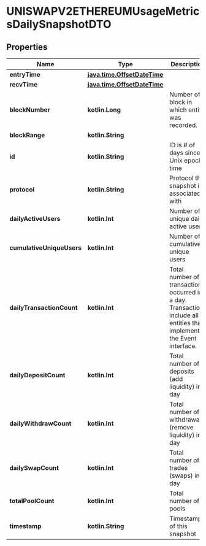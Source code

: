 
# UNISWAPV2ETHEREUMUsageMetricsDailySnapshotDTO

## Properties
Name | Type | Description | Notes
------------ | ------------- | ------------- | -------------
**entryTime** | [**java.time.OffsetDateTime**](java.time.OffsetDateTime.md) |  |  [optional]
**recvTime** | [**java.time.OffsetDateTime**](java.time.OffsetDateTime.md) |  |  [optional]
**blockNumber** | **kotlin.Long** | Number of block in which entity was recorded. |  [optional]
**blockRange** | **kotlin.String** |  |  [optional]
**id** | **kotlin.String** | ID is # of days since Unix epoch time |  [optional]
**protocol** | **kotlin.String** | Protocol this snapshot is associated with |  [optional]
**dailyActiveUsers** | **kotlin.Int** | Number of unique daily active users |  [optional]
**cumulativeUniqueUsers** | **kotlin.Int** | Number of cumulative unique users |  [optional]
**dailyTransactionCount** | **kotlin.Int** | Total number of transactions occurred in a day. Transactions include all entities that implement the Event interface. |  [optional]
**dailyDepositCount** | **kotlin.Int** | Total number of deposits (add liquidity) in a day |  [optional]
**dailyWithdrawCount** | **kotlin.Int** | Total number of withdrawals (remove liquidity) in a day |  [optional]
**dailySwapCount** | **kotlin.Int** | Total number of trades (swaps) in a day |  [optional]
**totalPoolCount** | **kotlin.Int** | Total number of pools |  [optional]
**timestamp** | **kotlin.String** | Timestamp of this snapshot |  [optional]



